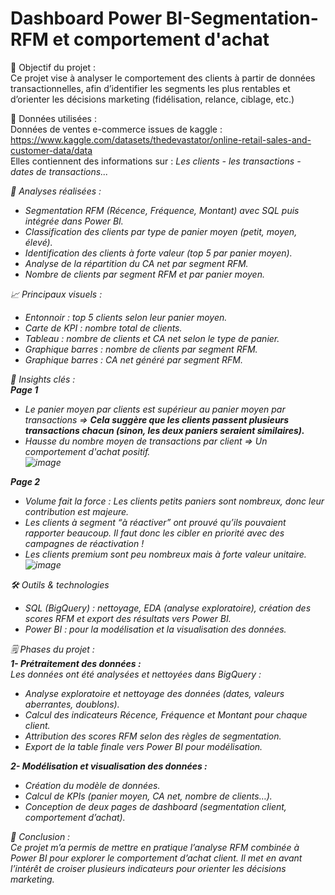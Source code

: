 
# Dashboard Power BI-Segmentation-RFM et comportement d'achat
📌 Objectif du projet :<br>
Ce projet vise à analyser le comportement des clients à partir de données transactionnelles, afin d’identifier les segments les plus rentables et d’orienter les décisions marketing (fidélisation, relance, ciblage, etc.)<br>

🧩 Données utilisées :<br>
Données de ventes e-commerce issues de kaggle : https://www.kaggle.com/datasets/thedevastator/online-retail-sales-and-customer-data/data <br>
Elles contiennent des informations sur : <i> Les clients - les transactions - dates de transactions...</bi><br>

🧠 Analyses réalisées :<br>
- Segmentation RFM (Récence, Fréquence, Montant) avec SQL puis intégrée dans Power BI.<br>
- Classification des clients par type de panier moyen (petit, moyen, élevé).<br>
- Identification des clients à forte valeur (top 5 par panier moyen).<br>
- Analyse de la répartition du CA net par segment RFM.<br>
- Nombre de clients par segment RFM et par panier moyen.<br>

📈 Principaux visuels :<br>
- Entonnoir : top 5 clients selon leur panier moyen.<br>
- Carte de KPI : nombre total de clients.<br>
- Tableau : nombre de clients et CA net selon le type de panier.<br>
- Graphique barres : nombre de clients par segment RFM.<br>
- Graphique barres : CA net généré par segment RFM.<br>

🧠 Insights clés :<br>
<b> Page 1 </b><br>
- Le panier moyen par clients est supérieur au panier moyen par transactions => <b> Cela suggère que les clients passent plusieurs transactions chacun (sinon, les deux paniers seraient similaires).</b><br>
- Hausse du nombre moyen de transactions par client => Un comportement d'achat positif.<br>
![image](https://github.com/user-attachments/assets/1131fe0a-09fc-416c-830f-bce9c70b6906) 


<b>Page 2 </b><br>
- Volume fait la force : Les clients petits paniers sont nombreux, donc leur contribution est majeure.<br>
- Les clients à segment “à réactiver” ont prouvé qu’ils pouvaient rapporter beaucoup. Il faut donc les cibler en priorité avec des campagnes de réactivation !<br>
- Les clients premium sont peu nombreux mais à forte valeur unitaire.<br>
![image](https://github.com/user-attachments/assets/390a393b-d30a-4cf8-b93e-5e71a9aaa43c) 


🛠️ Outils & technologies<br>
- SQL (BigQuery) :  nettoyage, EDA (analyse exploratoire), création des scores RFM et export des résultats vers Power BI.<br>
- Power BI : pour la modélisation et la visualisation des données.<br>

🗒️ Phases du projet :<br>
**1- Prétraitement des données :** <br>
Les données ont été analysées et nettoyées dans BigQuery :<br>
- Analyse exploratoire et nettoyage des données (dates, valeurs aberrantes, doublons).<br>
- Calcul des indicateurs Récence, Fréquence et Montant pour chaque client.<br>
- Attribution des scores RFM selon des règles de segmentation.<br>
- Export de la table finale vers Power BI pour modélisation.<br>

**2- Modélisation et visualisation des données :**<br>
- Création du modèle de données.<br>
- Calcul de KPIs (panier moyen, CA net, nombre de clients…).<br>
- Conception de deux pages de dashboard (segmentation client, comportement d’achat). <br>

🎯 Conclusion : <br>
Ce projet m’a permis de mettre en pratique l’analyse RFM combinée à Power BI pour explorer le comportement d’achat client. Il met en avant l’intérêt de croiser plusieurs indicateurs pour orienter les décisions marketing.  
